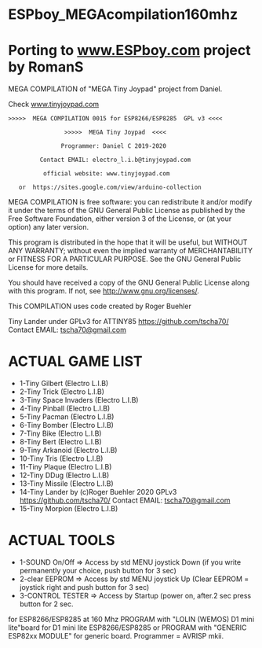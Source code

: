# ESPboy_MEGAcompilation160mhz
# Porting to www.ESPboy.com project by RomanS

MEGA COMPILATION of "MEGA Tiny Joypad" project from Daniel. 

Check www.tinyjoypad.com

    >>>>>  MEGA COMPILATION 0015 for ESP8266/ESP8285  GPL v3 <<<<

                    >>>>>  MEGA Tiny Joypad  <<<<

                   Programmer: Daniel C 2019-2020

             Contact EMAIL: electro_l.i.b@tinyjoypad.com

              official website: www.tinyjoypad.com

       or  https://sites.google.com/view/arduino-collection

MEGA COMPILATION is free software: you can redistribute it and/or modify it under the terms of the GNU General Public License as published by the Free Software Foundation, either version 3 of the License, or (at your option) any later version.

This program is distributed in the hope that it will be useful, but WITHOUT ANY WARRANTY; without even the implied warranty of MERCHANTABILITY or FITNESS FOR A PARTICULAR PURPOSE.  See the GNU General Public License for more details.

You should have received a copy of the GNU General Public License along with this program.  If not, see <http://www.gnu.org/licenses/>.

This COMPILATION uses code created by Roger Buehler

Tiny Lander under GPLv3 for ATTINY85  https://github.com/tscha70/ 
Contact EMAIL: tscha70@gmail.com

# ACTUAL GAME LIST
- 1-Tiny Gilbert (Electro L.I.B)
- 2-Tiny Trick (Electro L.I.B)
- 3-Tiny Space Invaders (Electro L.I.B)
- 4-Tiny Pinball (Electro L.I.B)
- 5-Tiny Pacman (Electro L.I.B)
- 6-Tiny Bomber (Electro L.I.B)
- 7-Tiny Bike (Electro L.I.B)
- 8-Tiny Bert (Electro L.I.B)
- 9-Tiny Arkanoid (Electro L.I.B)
- 10-Tiny Tris (Electro L.I.B)
- 11-Tiny Plaque (Electro L.I.B)
- 12-Tiny DDug (Electro L.I.B)
- 13-Tiny Missile (Electro L.I.B)
- 14-Tiny Lander by (c)Roger Buehler 2020 GPLv3  https://github.com/tscha70/  Contact EMAIL: tscha70@gmail.com
- 15-Tiny Morpion (Electro L.I.B)

# ACTUAL TOOLS
- 1-SOUND On/Off    => Access by std MENU joystick Down (if you write permanently your choice, push button for 3 sec)
- 2-clear EEPROM    => Access by std MENU joystick Up (Clear EEPROM = joystick right and push button for 3 sec)
- 3-CONTROL TESTER  => Access by Startup (power on, after.2 sec press button for 2 sec.

for ESP8266/ESP8285 at 160 Mhz PROGRAM with "LOLIN (WEMOS) D1 mini lite"board for D1 mini lite ESP8266/ESP8285 or PROGRAM with "GENERIC ESP82xx MODULE" for generic board. Programmer = AVRISP mkii.
